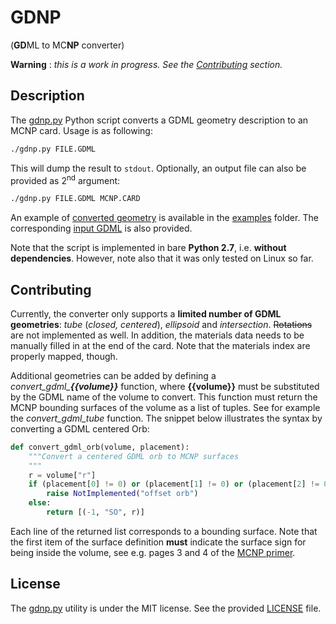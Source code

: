# GDNP
(**GD**ML to MC**NP** converter)


**Warning** : _this is a work in progress. See the [Contributing](#contributing)
section._

## Description
The [gdnp.py](gdnp.py) Python script converts a GDML geometry description to an
MCNP card. Usage is as following:
```bash
./gdnp.py FILE.GDML
```
This will dump the result to `stdout`. Optionally, an output file can also be
provided as 2<sup>nd</sup> argument:
```bash
./gdnp.py FILE.GDML MCNP.CARD
```
An example of [converted geometry](examples/volcano.card) is available in the
[examples](examples) folder. The corresponding
[input GDML](examples/volcano.gdml) is also provided.

Note that the script is implemented in bare **Python 2.7**, i.e. **without
dependencies**. However, note also that it was only tested on Linux so far.


## Contributing
Currently, the converter only supports a **limited number of GDML geometries**:
_tube_ (_closed, centered_), _ellipsoid_ and _intersection_. ~~Rotations~~ are
not implemented as well. In addition, the materials data needs to be manually
filled in at the end of the card. Note that the materials index are properly
mapped, though.

Additional geometries can be added by defining a *convert\_gdml\___{{volume}}__*
function, where **{{volume}}** must be substituted by the GDML name of the
volume to convert. This function must return the MCNP bounding surfaces of the
volume as a list of tuples. See for example the *convert\_gdml\_tube* function.
The snippet below illustrates the syntax by converting a GDML centered Orb:
```python
def convert_gdml_orb(volume, placement):
    """Convert a centered GDML orb to MCNP surfaces
    """
    r = volume["r"]
    if (placement[0] != 0) or (placement[1] != 0) or (placement[2] != 0):
        raise NotImplemented("offset orb")
    else:
        return [(-1, "SO", r)]
```
Each line of the returned list corresponds to a bounding surface. Note that
the first item of the surface definition **must** indicate the surface sign
for being inside the volume, see e.g. pages 3 and 4 of the
[MCNP primer](https://www.mne.k-state.edu/~jks/MCNPprmr.pdf).

## License
The [gdnp.py](gdnp.py) utility is under the MIT license. See the provided
[LICENSE](LICENSE) file.

